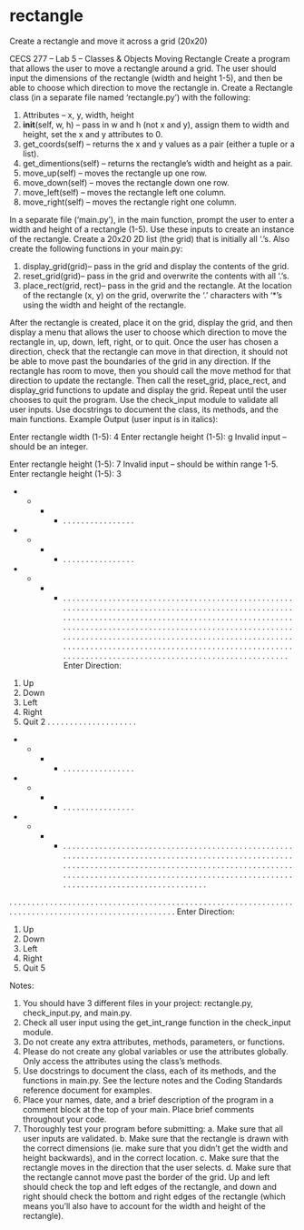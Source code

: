 # rectangle
Create a rectangle and move it across a grid (20x20)

CECS 277 – Lab 5 – Classes & Objects
Moving Rectangle
Create a program that allows the user to move a rectangle around a grid. The user should input
the dimensions of the rectangle (width and height 1-5), and then be able to choose which
direction to move the rectangle in.
Create a Rectangle class (in a separate file named ‘rectangle.py’) with the following:
  1. Attributes – x, y, width, height
  2. __init__(self, w, h) – pass in w and h (not x and y), assign them to width and
  height, set the x and y attributes to 0.
  3. get_coords(self) – returns the x and y values as a pair (either a tuple or a list).
  4. get_dimentions(self) – returns the rectangle’s width and height as a pair.
  5. move_up(self) – moves the rectangle up one row.
  6. move_down(self) – moves the rectangle down one row.
  7. move_left(self) – moves the rectangle left one column.
  8. move_right(self) – moves the rectangle right one column.
     
In a separate file (‘main.py’), in the main function, prompt the user to enter a width and height of
a rectangle (1-5). Use these inputs to create an instance of the rectangle. Create a 20x20 2D list
(the grid) that is initially all ‘.’s.
Also create the following functions in your main.py:
  1. display_grid(grid)– pass in the grid and display the contents of the grid.
  2. reset_grid(grid)– pass in the grid and overwrite the contents with all ‘.’s.
  3. place_rect(grid, rect)– pass in the grid and the rectangle. At the location of
  the rectangle (x, y) on the grid, overwrite the ‘.’ characters with ‘*’s using the width and
  height of the rectangle.

After the rectangle is created, place it on the grid, display the grid, and then display a menu that
allows the user to choose which direction to move the rectangle in, up, down, left, right, or to
quit. Once the user has chosen a direction, check that the rectangle can move in that direction, it
should not be able to move past the boundaries of the grid in any direction. If the rectangle has
room to move, then you should call the move method for that direction to update the rectangle.
Then call the reset_grid, place_rect, and display_grid functions to update and display the grid.
Repeat until the user chooses to quit the program. Use the check_input module to validate all
user inputs. Use docstrings to document the class, its methods, and the main functions.
Example Output (user input is in italics):

Enter rectangle width (1-5):
4
Enter rectangle height (1-5):
g
Invalid input – should be an integer.

Enter rectangle height (1-5):
7
Invalid input – should be within range 1-5.
Enter rectangle height (1-5):
3
* * * * . . . . . . . . . . . . . . . .
* * * * . . . . . . . . . . . . . . . .
* * * * . . . . . . . . . . . . . . . .
. . . . . . . . . . . . . . . . . . . .
. . . . . . . . . . . . . . . . . . . .
. . . . . . . . . . . . . . . . . . . .
. . . . . . . . . . . . . . . . . . . .
. . . . . . . . . . . . . . . . . . . .
. . . . . . . . . . . . . . . . . . . .
. . . . . . . . . . . . . . . . . . . .
. . . . . . . . . . . . . . . . . . . .
. . . . . . . . . . . . . . . . . . . .
. . . . . . . . . . . . . . . . . . . .
. . . . . . . . . . . . . . . . . . . .
. . . . . . . . . . . . . . . . . . . .
. . . . . . . . . . . . . . . . . . . .
. . . . . . . . . . . . . . . . . . . .
. . . . . . . . . . . . . . . . . . . .
. . . . . . . . . . . . . . . . . . . .
. . . . . . . . . . . . . . . . . . . .
Enter Direction:
1. Up
2. Down
3. Left
4. Right
5. Quit
2
. . . . . . . . . . . . . . . . . . . .
* * * * . . . . . . . . . . . . . . . .
* * * * . . . . . . . . . . . . . . . .
* * * * . . . . . . . . . . . . . . . .
. . . . . . . . . . . . . . . . . . . .
. . . . . . . . . . . . . . . . . . . .
. . . . . . . . . . . . . . . . . . . .
. . . . . . . . . . . . . . . . . . . .
. . . . . . . . . . . . . . . . . . . .
. . . . . . . . . . . . . . . . . . . .
. . . . . . . . . . . . . . . . . . . .
. . . . . . . . . . . . . . . . . . . .
. . . . . . . . . . . . . . . . . . . .
. . . . . . . . . . . . . . . . . . . .
. . . . . . . . . . . . . . . . . . . .

. . . . . . . . . . . . . . . . . . . .
. . . . . . . . . . . . . . . . . . . .
. . . . . . . . . . . . . . . . . . . .
. . . . . . . . . . . . . . . . . . . .
. . . . . . . . . . . . . . . . . . . .
Enter Direction:
1. Up
2. Down
3. Left
4. Right
5. Quit
5

Notes:
1. You should have 3 different files in your project: rectangle.py, check_input.py, and
main.py.
2. Check all user input using the get_int_range function in the check_input module.
3. Do not create any extra attributes, methods, parameters, or functions.
4. Please do not create any global variables or use the attributes globally. Only access the
attributes using the class’s methods.
5. Use docstrings to document the class, each of its methods, and the functions in main.py.
See the lecture notes and the Coding Standards reference document for examples.
6. Place your names, date, and a brief description of the program in a comment block at the
top of your main. Place brief comments throughout your code.
7. Thoroughly test your program before submitting:
a. Make sure that all user inputs are validated.
b. Make sure that the rectangle is drawn with the correct dimensions (ie. make sure
that you didn’t get the width and height backwards), and in the correct location.
c. Make sure that the rectangle moves in the direction that the user selects.
d. Make sure that the rectangle cannot move past the border of the grid. Up and left
should check the top and left edges of the rectangle, and down and right should
check the bottom and right edges of the rectangle (which means you’ll also have
to account for the width and height of the rectangle).
